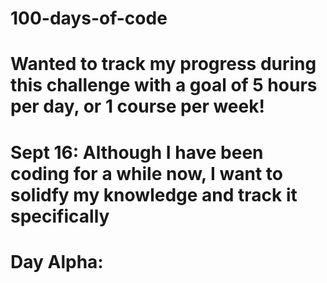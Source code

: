 # 100-days-of-code

# Wanted to track my progress during this challenge with a goal of 5 hours per day, or 1 course per week!

# Sept 16: Although I have been coding for a while now, I want to solidfy my knowledge and track it specifically
# Day Alpha: 

